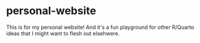 # personal-website

This is for my personal website! And it's a fun playground for other R/Quarto ideas that I might want to flesh out elsehwere.
